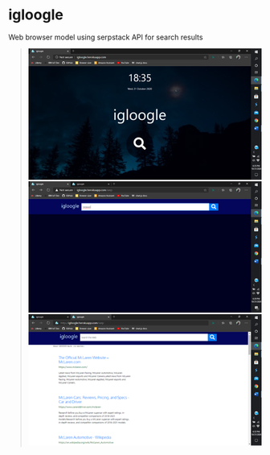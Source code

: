 # igloogle
Web browser model using serpstack API for search results

> ![landing page](/public/images/screenshot_01.png)
> ![initial search page](/public/images/screenshot_02.png)
> ![search results page](/public/images/screenshot_03.png)
